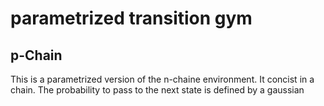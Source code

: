 # parametrized transition gym

## p-Chain

This is a parametrized version of the n-chaine environment. It concist in a chain.
The probability to pass to the next state is defined by a gaussian 